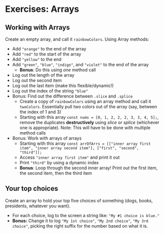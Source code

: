 # Exercises: Arrays

## Working with Arrays

Create an empty array, and call it `rainbowColors`. Using Array methods:

- Add `"orange"` to the end of the array
- Add `"red"` to the start of the array
- Add `"yellow"` to the end
- Add `"green"`, `"blue"`, `"indigo"`, and `"violet"` to the end of the array
    - **Bonus**: Do this using _one_ method call
- Log out the length of the array
- Log out the second item
- Log out the last item (make this flexible/dynamic!)
- Log out the index of the string `"blue"`
- Bonus: Find out the difference between `.slice` and `.splice`
    - Create a copy of `rainbowColors` using an array method and call it `twoColors`. Essentially pull two colors out of the array (say, between the index of 1 and 3)
    - Starting with this array `const nums = [0, 1, 2, 2, 2, 3, 3, 4, 5];`, remove the duplicates **destructively** using _slice_ or _splice_ (whichever one is appropriate). Note: This will have to be done with multiple method calls
- Bonus: Work with arrays of arrays
    - Starting with this array `const arrOfArrs = [["inner array first item", "inner array second item"], ["first", "second", "third"]];`
    - Access `"inner array first item"` and print it out
    - Print `"third"` by using a dynamic index
    - **Bonus**: Loop through the second inner array! Print out the first item, the second item, then the third item

## Your top choices

Create an array to hold your top five choices of something (dogs, books, presidents, whatever you want).

- For each choice, log to the screen a string like: `"My #1 choice is blue."`
- **Bonus:** Change it to log `"My 1st choice"`, `"My 2nd choice"`, `"My 3rd choice"`, picking the right suffix for the number based on what it is.